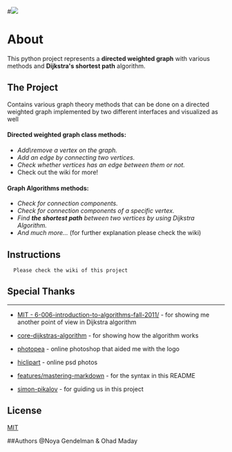 #![](https://imgur.com/0WeH8e1.png)

# About
This python project represents a **directed weighted graph** with various methods and **Dijkstra's 
shortest path** algorithm.  

  
## The Project
Contains various graph theory methods that can be done on a directed weighted graph
implemented by two different interfaces and visualized as well


#### Directed weighted graph class methods:
- _Add\remove a vertex on the graph._ 
- _Add an edge by connecting two vertices._ 
- _Check whether vertices has an edge between them or not._ 
- Check out the wiki for more!

#### Graph Algorithms methods:
- _Check for connection components._
- _Check for connection components of a specific vertex._ 
- _Find **the shortest path** between two vertices by using Dijkstra Algorithm._
- _And much more..._
   (for further explanation please check the wiki)
  

## Instructions


      Please check the wiki of this project

## Special Thanks

----------

* [MIT - 6-006-introduction-to-algorithms-fall-2011/](https://ocw.mit.edu/courses/electrical-engineering-and-computer-science/6-006-introduction-to-algorithms-fall-2011/lecture-videos/MIT6_006F11_lec16.pdf) - for showing me another point of view in Dijkstra algorithm

* [core-dijkstras-algorithm](https://www.coursera.org/lecture/advanced-data-structures/core-dijkstras-algorithm-2ctyF) - for showing how the algorithm works

* [photopea](https://www.photopea.com/) - online photoshop that aided me with the logo

* [hiclipart](https://www.hiclipart.com/) - online psd photos

* [features/mastering-markdown](https://guides.github.com/features/mastering-markdown/) - for the syntax in this README

* [simon-pikalov](https://github.com/simon-pikalov) - for guiding us in this project

## License
[MIT](https://choosealicense.com/licenses/mit/)

##Authors
      @Noya Gendelman & Ohad Maday